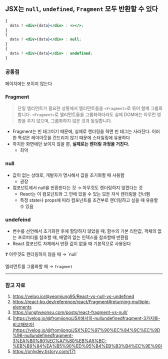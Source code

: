 ## JSX는 `null`, `undefined`, `Fragment` 모두 반환할 수 있다

```jsx
{
  data ? <div>{data}</div> : <></>;
}
{
  data ? <div>{data}</div> : null;
}
{
  data ? <div>{data}</div> : undefined;
}
```

### 공통점

페이지에는 보이지 않는다

### Fragment

> 단일 엘리먼트가 필요한 상황에서 엘리먼트들을 `<Fragment>`로 묶어 함께 그룹화합니다. `<Fragment>`로 엘리먼트들을 그룹화하더라도 실제 DOM에는 아무런 영향을 주지 않으며, 그룹화하지 않은 것과 동일합니다.

- Fragment는 빈 태그이기 때문에, 실제로 렌더링을 하면 빈 태그는 사라진다. 이러한 특성은 레이아웃을 건드리지 않기 때문에 스타일링에 유용하다
- 하지만 화면에만 보이지 않을 뿐, **실제로는 렌더링 과정을 거친다.**
  - 최악

### null

- 값이 없는 상태로, 개발자가 명시해서 값을 초기화할 때 사용함
  - 권장
- 컴포넌트에서 null을 반환한다는 것 → 아무것도 렌더링하지 않겠다는 것
  - React는 이 컴포넌트와 그 안에 있을 수 있는 모든 자식 렌더링을 건너뜀
  - 특정 state나 props에 따라 컴포넌트를 조건부로 렌더링하고 싶을 때 유용할 수 있음

### undefeind

- 변수를 선언해서 초기화한 후에 할당하지 않았을 때, 함수의 기본 리턴값, 객체의 없는 프로퍼티를 참조할 때, 배열의 없는 인덱스를 참조할때 반환됨
- React 컴포넌트 자체에서 반환 값이 없을 때 기본적으로 사용된다

<aside>
❓ 아무것도 렌더링하지 않을 때 → `null`

엘리먼트를 그룹화할 때 → `fragment`

</aside>

---

### 참고 자료

1. https://velog.io/@yeomjung95/React-vs-null-vs-undefined
2. https://react-ko.dev/reference/react/Fragment#returning-multiple-elements
3. https://junghyeonsu.com/posts/react-fragment-vs-null/
4. [https://velog.io/@fromjjong/JSX에서의-nullundefinedfragment-3가지를-비교해보자](https://velog.io/@fromjjong/JSX%EC%97%90%EC%84%9C%EC%9D%98-nullundefinedfragment-3%EA%B0%80%EC%A7%80%EB%A5%BC-%EB%B9%84%EA%B5%90%ED%95%B4%EB%B3%B4%EC%9E%90)
5. https://onlydev.tistory.com/171

